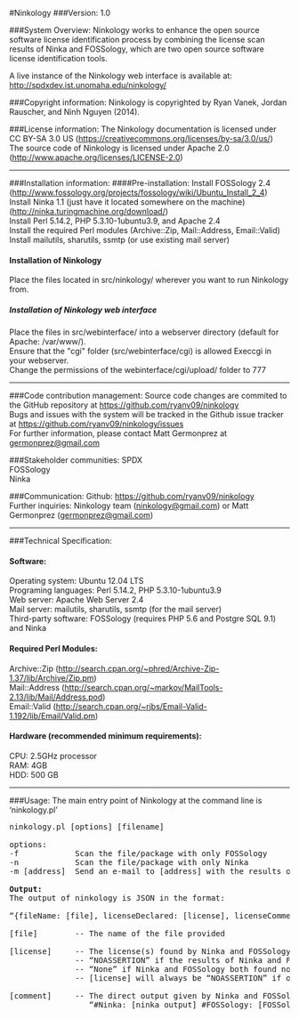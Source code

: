 #Ninkology
###Version:
1.0

###System Overview:
Ninkology works to enhance the open source software license identification process by combining the license scan results of Ninka and FOSSology, which are two open source software license identification tools.<br/>

A live instance of the Ninkology web interface is available at: http://spdxdev.ist.unomaha.edu/ninkology/<br/>

###Copyright information:
Ninkology is copyrighted by Ryan Vanek, Jordan Rauscher, and Ninh Nguyen (2014).<br/>

###License information:
The Ninkology documentation is licensed under CC BY-SA 3.0 US (https://creativecommons.org/licenses/by-sa/3.0/us/)<br/>
The source code of Ninkology is licensed under Apache 2.0 (http://www.apache.org/licenses/LICENSE-2.0)<br/>

-----------------------------------------------------------------------

###Installation information:
####Pre-installation:
Install FOSSology 2.4 (http://www.fossology.org/projects/fossology/wiki/Ubuntu_Install_2_4)<br/>
Install Ninka 1.1 (just have it located somewhere on the machine) (http://ninka.turingmachine.org/download/)<br/>
Install Perl 5.14.2, PHP 5.3.10-1ubuntu3.9, and Apache 2.4<br/>
Install the required Perl modules (Archive::Zip, Mail::Address, Email::Valid)<br/>
Install mailutils, sharutils, ssmtp (or use existing mail server)<br/>


#### Installation of Ninkology
Place the files located in src/ninkology/ wherever you want to run Ninkology from.<br/>

##### Installation of Ninkology web interface
Place the files in src/webinterface/ into a webserver directory (default for Apache: /var/www/).<br/>
Ensure that the "cgi" folder (src/webinterface/cgi) is allowed Execcgi in your webserver.<br/>
Change the permissions of the webinterface/cgi/upload/ folder to 777<br/>

-----------------------------------------------------------------------

###Code contribution management:
Source code changes are commited to the GitHub repository at https://github.com/ryanv09/ninkology <br/>
Bugs and issues with the system will be tracked in the Github issue tracker at https://github.com/ryanv09/ninkology/issues<br/>
For further information, please contact Matt Germonprez at germonprez@gmail.com<br/>

###Stakeholder communities:
SPDX<br/>
FOSSology<br/>
Ninka<br/>

###Communication:
Github: https://github.com/ryanv09/ninkology<br/>
Further inquiries: Ninkology team (ninkology@gmail.com) or Matt Germonprez (germonprez@gmail.com)<br/>

-----------------------------------------------------------------------

###Technical Specification:
#### Software:
Operating system: Ubuntu 12.04 LTS<br/>
Programing languages: Perl 5.14.2, PHP 5.3.10-1ubuntu3.9<br/>
Web server: Apache Web Server 2.4<br/>
Mail server: mailutils, sharutils, ssmtp (for the mail server)<br/>
Third-party software: FOSSology (requires PHP 5.6 and Postgre SQL 9.1) and Ninka<br/>


#### Required Perl Modules:
Archive::Zip (http://search.cpan.org/~phred/Archive-Zip-1.37/lib/Archive/Zip.pm)<br/>
Mail::Address (http://search.cpan.org/~markov/MailTools-2.13/lib/Mail/Address.pod)<br/>
Email::Valid (http://search.cpan.org/~rjbs/Email-Valid-1.192/lib/Email/Valid.pm)<br/>


#### Hardware (recommended minimum requirements):
CPU: 2.5GHz processor<br/>
RAM: 4GB<br/>
HDD: 500 GB<br/>

-----------------------------------------------------------------------

###Usage:
The main entry point of Ninkology at the command line is ‘ninkology.pl’
<pre>
ninkology.pl [options] [filename]

options:
-f            Scan the file/package with only FOSSology
-n            Scan the file/package with only Ninka
-m [address]  Send an e-mail to [address] with the results of the scan

<b>Output:</b>
The output of ninkology is JSON in the format:

“{fileName: [file], licenseDeclared: [license], licenseComment: [comment]}”

[file]        -- The name of the file provided

[license]     -- The license(s) found by Ninka and FOSSology if the results match.
              -- “NOASSERTION” if the results of Ninka and FOSSology did not match.
              -- “None” if Ninka and FOSSology both found no license information in the file.
              -- [license] will always be “NOASSERTION” if only one scan is used.
              
[comment]     -- The direct output given by Ninka and FOSSology in the form:
                 “#Ninka: [ninka_output] #FOSSology: [FOSSology_output]”
</pre>        


